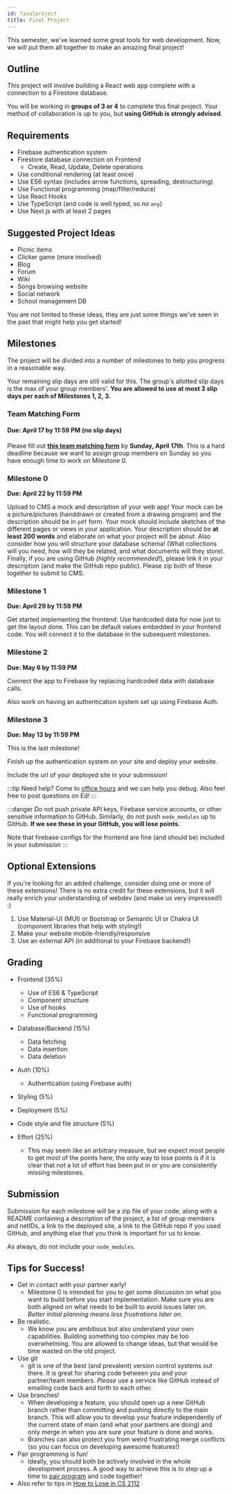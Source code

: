 ```yaml
---
id: finalproject
title: Final Project
---
```


This semester, we've learned some great tools for web development. Now, we will
put them all together to make an amazing final project!

## Outline

This project will involve building a React web app complete with a connection to
a Firestore database.

You will be working in **groups of 3 or 4** to complete this final project. Your
method of collaboration is up to you, but **using GitHub is strongly advised**.

## Requirements

- Firebase authentication system
- Firestore database connection on Frontend
  - Create, Read, Update, Delete operations
- Use conditional rendering (at least once)
- Use ES6 syntax (includes arrow functions, spreading, destructuring)
- Use Functional programming (map/filter/reduce)
- Use React Hooks
- Use TypeScript (and code is well typed, so no `any`)
- Use Next.js with at least 2 pages

## Suggested Project Ideas

- Picnic items
- Clicker game (more involved)
- Blog
- Forum
- Wiki
- Songs browsing website
- Social network
- School management DB

You are not limited to these ideas, they are just some things
we've seen in the past that might help you get started!

## Milestones

The project will be divided into a number of milestones to help you progress in
a reasonable way.

Your remaining slip days are still valid for this. The group's allotted slip days is the max of your group members'. **You are allowed to use at most 3 slip days per each of Milestones 1, 2, 3.**

### Team Matching Form

#### Due: April 17 by 11:59 PM (no slip days)

Please fill out [**this team matching form**](https://forms.gle/ZPabB97jHYceg5Eo7) by **Sunday, April 17th**. This is a hard deadline because we want to assign group members on Sunday so you have enough time to work on Milestone 0.

### Milestone 0

**Due: April 22 by 11:59 PM**

Upload to CMS a mock and description of your web app! Your mock can be a picture/pictures (handdrawn or created from a drawing program) and the description should be in `pdf` form. Your mock should include sketches of the different pages or views in your application. Your description should be **at least 200 words** and elaborate on what your project will be about. Also consider how you will structure your database schema! (What collections will you need, how will they be related, and what documents will they store). Finally, if you are using GitHub (_highly recommended!_), please link it in your description (and make the GitHub repo public). Please zip both of these together to submit to CMS.

### Milestone 1

**Due: April 29 by 11:59 PM**

Get started implementing the frontend. Use hardcoded data for now just to get
the layout done. This can be default values embedded in your frontend code. You
will connect it to the database in the subsequent milestones.

### Milestone 2

**Due: May 6 by 11:59 PM**

Connect the app to Firebase by replacing hardcoded data with database calls.

Also work on having an authentication system set up using Firebase Auth.

### Milestone 3

**Due: May 13 by 11:59 PM**

This is the last milestone!

Finish up the authentication system on your site and deploy your website.

Include the url of your deployed site in your submission!

:::tip
Need help? Come to [office hours](/docs/introduction#when-are-office-hours) and we can help you debug. Also feel free to post questions on Ed!
:::

:::danger
Do not push private API keys, Firebase service accounts, or other sensitive information to GitHub. Similarly, do not push `node_modules` up to GitHub. **If we see these in your GitHub, you will lose points.**

Note that firebase configs for the frontend are fine (and should be) included in your submission
:::

## Optional Extensions

If you're looking for an added challenge, consider doing one or more of these extensions! There is no extra credit for these extensions, but it will really enrich your understanding of webdev (and make us very impressed!) :)

1. Use Material-UI (MUI) or Bootstrap or Semantic UI or Chakra UI (component libraries that help with styling!)
2. Make your website mobile-friendly/responsive
3. Use an external API (in additional to your Firebase backend!)

## Grading

- Frontend (35%)

  - Use of ES6 & TypeScript
  - Component structure
  - Use of hooks
  - Functional programming

- Database/Backend (15%)

  - Data fetching
  - Data insertion
  - Data deletion

- Auth (10%)

  - Authentication (using Firebase auth)

- Styling (5%)

- Deployment (5%)

- Code style and file structure (5%)

- Effort (25%)
  - This may seem like an arbitrary measure, but we expect most people to
    get most of the points here; the only way to lose points is if it is
    clear that not a lot of effort has been put in or you are consistently
    missing milestones.

## Submission

Submission for each milestone will be a zip file of your code, along with a
README containing a description of the project, a list of
group members and netIDs, a link to the deployed site, a link to the GitHub repo if you used GitHub,
and anything else that you think is important for us
to know.

As always, do not include your `node_modules`.

## Tips for Success!

- Get in contact with your partner early!
  - Milestone 0 is intended for you to get some discussion on what you want to build before you start implementation. Make sure you are both aligned on what needs to be built to avoid issues later on. _Better initial planning means less frustrations later on._
- Be realistic.
  - We know you are ambitious but also understand your own capabilities. Building something too complex may be too overwhelming. You are allowed to change ideas, but that would be time wasted on the old project.
- Use git
  - git is one of the best (and prevalent) version control systems out there. It is great for sharing code between you and your partner/team members. _Please_ use a service like GitHub instead of emailing code back and forth to each other.
- Use branches!
  - When developing a feature, you should open up a new GitHub branch rather than committing and pushing directly to the main branch. This will allow you to develop your feature independently of the current state of main (and what your partners are doing) and only merge in when you are sure your feature is done and works.
  - Branches can also protect you from weird frustrating merge conflicts (so you can focus on developing awesome features!)
- Pair programming is fun!
  - Ideally, you should both be actively involved in the whole development process. A good way to achieve this is to step up a time to [pair program](https://en.wikipedia.org/wiki/Pair_programming) and code together!
- Also refer to tips in [How to Lose in CS 2112](https://www.cs.cornell.edu/courses/cs2112/2021fa/handouts/how-to-lose.html)
